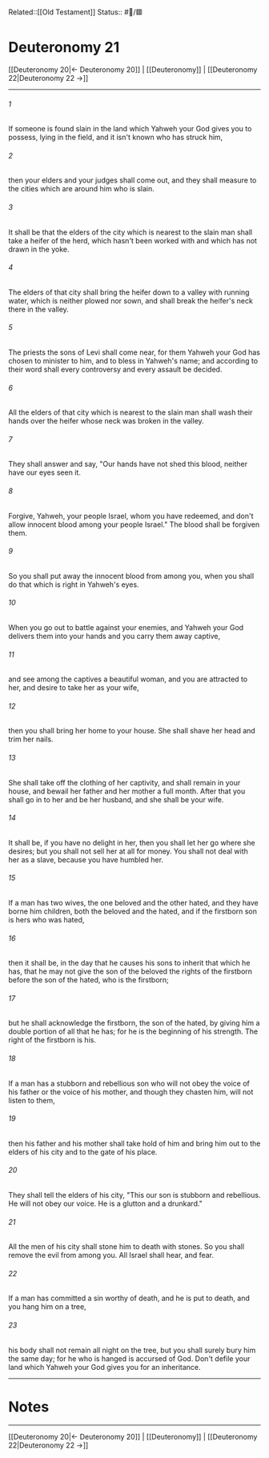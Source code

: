 Related::[[Old Testament]]
Status:: #📖/🟥
# Deuteronomy 21

[[Deuteronomy 20|← Deuteronomy 20]] | [[Deuteronomy]] | [[Deuteronomy 22|Deuteronomy 22 →]]
***



###### 1 
If someone is found slain in the land which Yahweh your God gives you to possess, lying in the field, and it isn't known who has struck him, 

###### 2 
then your elders and your judges shall come out, and they shall measure to the cities which are around him who is slain. 

###### 3 
It shall be that the elders of the city which is nearest to the slain man shall take a heifer of the herd, which hasn't been worked with and which has not drawn in the yoke. 

###### 4 
The elders of that city shall bring the heifer down to a valley with running water, which is neither plowed nor sown, and shall break the heifer's neck there in the valley. 

###### 5 
The priests the sons of Levi shall come near, for them Yahweh your God has chosen to minister to him, and to bless in Yahweh's name; and according to their word shall every controversy and every assault be decided. 

###### 6 
All the elders of that city which is nearest to the slain man shall wash their hands over the heifer whose neck was broken in the valley. 

###### 7 
They shall answer and say, "Our hands have not shed this blood, neither have our eyes seen it. 

###### 8 
Forgive, Yahweh, your people Israel, whom you have redeemed, and don't allow innocent blood among your people Israel." The blood shall be forgiven them. 

###### 9 
So you shall put away the innocent blood from among you, when you shall do that which is right in Yahweh's eyes. 

###### 10 
When you go out to battle against your enemies, and Yahweh your God delivers them into your hands and you carry them away captive, 

###### 11 
and see among the captives a beautiful woman, and you are attracted to her, and desire to take her as your wife, 

###### 12 
then you shall bring her home to your house. She shall shave her head and trim her nails. 

###### 13 
She shall take off the clothing of her captivity, and shall remain in your house, and bewail her father and her mother a full month. After that you shall go in to her and be her husband, and she shall be your wife. 

###### 14 
It shall be, if you have no delight in her, then you shall let her go where she desires; but you shall not sell her at all for money. You shall not deal with her as a slave, because you have humbled her. 

###### 15 
If a man has two wives, the one beloved and the other hated, and they have borne him children, both the beloved and the hated, and if the firstborn son is hers who was hated, 

###### 16 
then it shall be, in the day that he causes his sons to inherit that which he has, that he may not give the son of the beloved the rights of the firstborn before the son of the hated, who is the firstborn; 

###### 17 
but he shall acknowledge the firstborn, the son of the hated, by giving him a double portion of all that he has; for he is the beginning of his strength. The right of the firstborn is his. 

###### 18 
If a man has a stubborn and rebellious son who will not obey the voice of his father or the voice of his mother, and though they chasten him, will not listen to them, 

###### 19 
then his father and his mother shall take hold of him and bring him out to the elders of his city and to the gate of his place. 

###### 20 
They shall tell the elders of his city, "This our son is stubborn and rebellious. He will not obey our voice. He is a glutton and a drunkard." 

###### 21 
All the men of his city shall stone him to death with stones. So you shall remove the evil from among you. All Israel shall hear, and fear. 

###### 22 
If a man has committed a sin worthy of death, and he is put to death, and you hang him on a tree, 

###### 23 
his body shall not remain all night on the tree, but you shall surely bury him the same day; for he who is hanged is accursed of God. Don't defile your land which Yahweh your God gives you for an inheritance.

---
# Notes


***
[[Deuteronomy 20|← Deuteronomy 20]] | [[Deuteronomy]] | [[Deuteronomy 22|Deuteronomy 22 →]]
